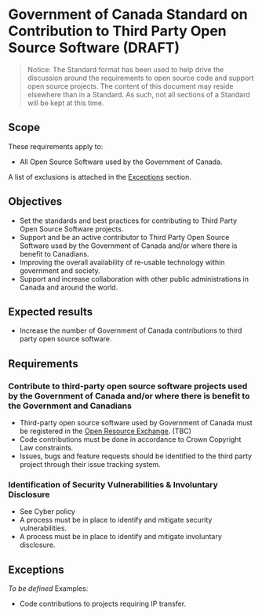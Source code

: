 # Government of Canada Standard on Contribution to Third Party Open Source Software (DRAFT)

> Notice: The Standard format has been used to help drive the discussion around the requirements to open source code and support open source projects. The content of this document may reside elsewhere than in a Standard. As such, not all sections of a Standard will be kept at this time.

## Scope

These requirements apply to:

* All Open Source Software used by the Government of Canada.

A list of exclusions is attached in the [Exceptions](#exceptions) section.

## Objectives

* Set the standards and best practices for contributing to Third Party Open Source Software projects.
* Support and be an active contributor to Third Party Open Source Software used by the Government of Canada and/or where there is benefit to Canadians.
* Improving the overall availability of re-usable technology within government and society.
* Support and increase collaboration with other public administrations in Canada and around the world.

## Expected results

* Increase the number of Government of Canada contributions to third party open source software.

## Requirements

### Contribute to third-party open source software projects used by the Government of Canada and/or where there is benefit to the Government and Canadians

* Third-party open source software used by Government of Canada must be registered in the [Open Resource Exchange](https://canada-ca.github.io/ore-ero/open-source-software.html). (TBC)
* Code contributions must be done in accordance to Crown Copyright Law constraints.
* Issues, bugs and feature requests should be identified to the third party project through their issue tracking system.

### Identification of Security Vulnerabilities & Involuntary Disclosure

* See Cyber policy
* A process must be in place to identify and mitigate security vulnerabilities.
* A process must be in place to identify and mitigate involuntary disclosure.

## Exceptions

*To be defined*
Examples:

* Code contributions to projects requiring IP transfer.
